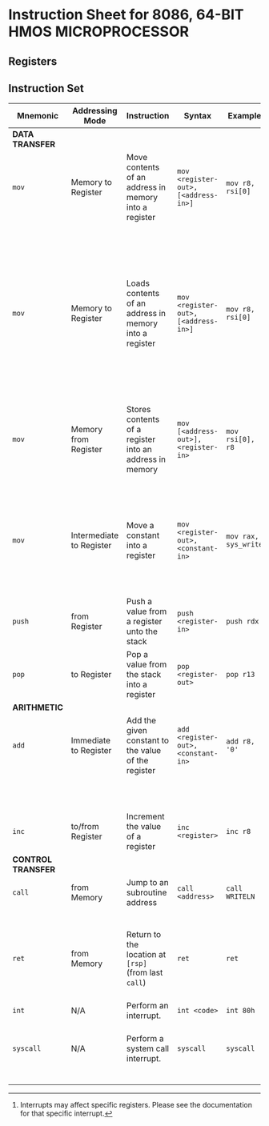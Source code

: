# Instruction Sheet for 8086, 64-BIT HMOS MICROPROCESSOR

## Registers

## Instruction Set

| Mnemonic | Addressing Mode | Instruction | Syntax | Example | Operand   | Operand Description  | Side effect |
|----------|-------------|-----------------|--------|---------|-----------|----------------------|-------------|
| **DATA TRANSFER**
| `mov`    | Memory to Register   | Move contents of an address in memory into a register  | `mov <register-out>, [<address-in>]` | `mov r8, rsi[0]` | `registor-out` | the register at which to write | N/A
|          |                          |                              |                           |                      | `address-in`    | address containing the value to write into the register |
| `mov`    | Memory to Register   | Loads contents of an address in memory into a register  | `mov <register-out>, [<address-in>]` | `mov r8, rsi[0]` | `registor-out` | the register at which to write | N/A
|          |                          |                              |                           |                      | `address-in`    | address containing the value to write into the register |
| `mov`    | Memory from Register | Stores contents of a register into an address in memory | `mov [<address-out>], <register-in>` | `mov rsi[0], r8` | `address-out` | the address at which to write | N/A
|          |                          |                              |                           |                      | `register-in`    | register containing the value to write |
| `mov`    | Intermediate to Register | Move a constant into a register | `mov <register-out>, <constant-in>` | `mov rax, sys_write` | `register-out` | the register to which to write | N/A
|          |                          |                              |                           |                      | `constant-in`    | the constant to write
| `push` | from Register | Push a value from a register unto the stack | `push <register-in>` | `push rdx` | `register-in` | the register whose value to push onto the stack | `rsp -= ??` |
| `pop` | to Register | Pop a value from the stack into a register | `pop <register-out>` | `pop r13` | `register-out` | the register into which to pop | `rsp += ??` |
| **ARITHMETIC**
| `add` | Immediate to Register | Add the given constant to the value of the register | `add <register-out>, <constant-in>` | `add r8, '0'` | `register-out` | the register to which to add | N/A
|       |                       |                                                  |                                  |               | `constant-in`     | the constant to add | N/A
| `inc` | to/from Register | Increment the value of a register | `inc <register>` | `inc r8` | `register` | the register whose value to increment | N/A |
| **CONTROL TRANSFER**
| `call` | from Memory | Jump to an subroutine address | `call <address>` | `call WRITELN` |`address`| the address to which to jump | `[rsp] <- rip` |
|        |             |                               |                  |                ||| ` rsp -= ??` |
| `ret`  | from Memory | Return to the location at `[rsp]` (from last `call`) | `ret` | `ret` | N/A | N/A | `rsp += ??`
| `int` | N/A | Perform an interrupt. | `int <code>` | `int 80h` | `code` | the code of the interrupt to perform | [^ int-side_effect] |
| `syscall` | N/A | Perform a system call interrupt. | `syscall` | `syscall` | N/A | N/A | `rcx <- rip` |
|           |  |                                  |           |           |  |  | `r11 <- rflags` |

[^int-side_effect]: Interrupts may affect specific registers.  Please see the documentation for that specific interrupt.
